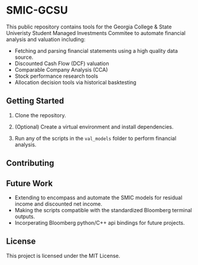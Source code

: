 # SMIC-GCSU

This public repository contains tools for the Georgia College & State Univeristy Student Managed Investments Commitee to automate financial analysis and valuation including:
- Fetching and parsing financial statements using a high quality data source.
- Discounted Cash Flow (DCF) valuation
- Comparable Company Analysis (CCA)
- Stock performance research tools
- Allocation decision tools via historical basktesting

## Getting Started

1. Clone the repository.

2. (Optional) Create a virtual environment and install dependencies.

3. Run any of the scripts in the `val_models` folder to perform financial analysis.

## Contributing



## Future Work

- Extending to encompass and automate the SMIC models for residual income and discounted net income.
- Making the scripts compatible with the standardized Bloomberg terminal outputs.
- Incorperating Bloomberg python/C++ api bindings for future projects.

## License

This project is licensed under the MIT License.
